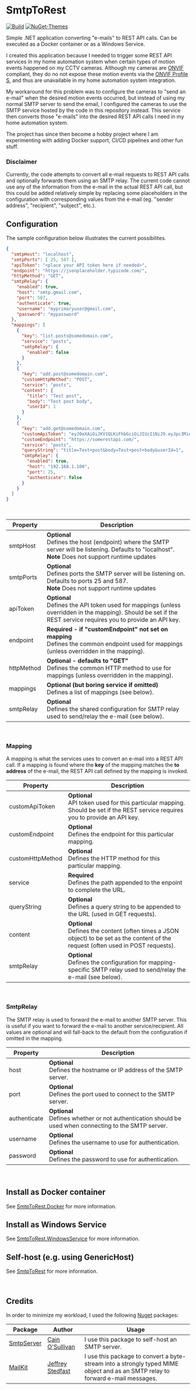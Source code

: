 # SmtpToRest
[![Build](https://github.com/nicolaihenriksen/SmtpToRestService/actions/workflows/build_workflow.yml/badge.svg?branch=master)](https://github.com/nicolaihenriksen/SmtpToRestService/actions/workflows/build_workflow.yml)
[![NuGet-Themes](https://img.shields.io/badge/SmtpToRest-Nuget-blue)](https://www.nuget.org/packages/SmtpToRest/)

Simple .NET application converting "e-mails" to REST API calls. Can be executed as a Docker container or as a Windows Service.

I created this application because I needed to trigger some REST API services in my home automation system when certain types of motion events happened on my CCTV cameras. Although my cameras are [ONVIF](https://www.onvif.org/) compliant, they do no not expose these motion events via the [ONVIF Profile S](https://www.onvif.org/profiles/profile-s/), and thus are unavailable in my home automation system integration.

My workaround for this problem was to configure the cameras to "send an e-mail" when the desired motion events occurred, but instead of using my normal SMTP server to send the email, I configured the cameras to use the SMTP service hosted by the code in this repository instead. This service then converts those "e-mails" into the desired REST API calls I need in my home automation system.

The project has since then become a hobby project where I am experimenting with adding Docker support, CI/CD pipelines and other fun stuff.

### Disclaimer
Currently, the code attempts to convert all e-mail requests to REST API calls and optionally forwards them using an SMTP relay. The current code cannot use any of the information from the e-mail in the actual REST API call, but this could be added relatively simple by replacing some placeholders in the configuration with corresponding values from the e-mail (eg. "sender address", "recipient", "subject", etc.).

## Configuration
The sample configuration below illustrates the current possibilites.

```json
{
  "smtpHost": "localhost",
  "smtpPorts": [ 25, 587 ],
  "apiToken": "<place your API token here if needed>",
  "endpoint": "https://jsonplaceholder.typicode.com/",
  "httpMethod": "GET",
  "smtpRelay": {
    "enabled": true,
    "host": "smtp.gmail.com",
    "port": 587,
    "authenticate": true,
    "username": "myprimaryuser@gmail.com",
    "password": "mypassword"
  },
  "mappings": [
    {
      "key": "list.posts@somedomain.com",
      "service": "posts",
      "smtpRelay": {
        "enabled": false
      }
    },
    {
      "key": "add.post@somedomain.com",
      "customHttpMethod": "POST",
      "service": "posts",
      "content": {
        "title": "Test post",
        "body": "Test post body",
        "userId": 1
      }
    },
    {
      "key": "add.get@somedomain.com",
      "customApiToken": "eyJ0eXAiOiJKV1QLKiFhbGciOiJIUzI1NiJ9.eyJpc3MieJoLYjY0ZTZkMThh...<cutoff>",
      "customEndpoint": "https://somerestapi.com/",
      "service": "posts",
      "queryString": "title=Test+post&body=Test+post+body&userId=1",
      "smtpRelay": {
        "enabled": true,
        "host": "192.168.1.100",
        "port": 25,
        "authenticate": false
      }
    }
  ]
}
```
<br />

| Property | Description |
| --- | --- |
|smtpHost|<b>Optional</b><br />Defines the host (endpoint) where the SMTP server will be listening. Defaults to "localhost".</b><br /><b>Note</b> Does not support runtime updates|
|smtpPorts|<b>Optional</b><br />Defines ports the SMTP server will be listening on. Defaults to ports 25 and 587.</b><br /><b>Note</b> Does not support runtime updates|
|apiToken|<b>Optional</b><br />Defines the API token used for mappings (unless overridden in the mapping). Should be set if the REST service requires you to provide an API key.|
|endpoint|<b>Required - if "customEndpoint" not set on mapping</b><br />Defines the common endpoint used for mappings (unless overridden in the mapping).|
|httpMethod|<b>Optional - defaults to "GET"</b><br />Defines the common HTTP method to use for mappings (unless overridden in the mapping).|
|mappings|<b>Optional (but boring service if omitted)</b><br />Defines a list of mappings (see below).|
|smtpRelay|<b>Optional</b><br />Defines the shared configuration for SMTP relay used to send/relay the e-mail (see below).|

<br />

### Mapping
A mapping is what the services uses to convert an e-mail into a REST API call. If a mapping is found where the <b>key</b> of the mapping matches the <b>to address</b> of the e-mail, the REST API call defined by the mapping is invoked.

| Property | Description |
| --- | --- |
|customApiToken|<b>Optional</b><br />API token used for this particular mapping. Should be set if the REST service requires you to provide an API key.|
|customEndpoint|<b>Optional</b><br />Defines the endpoint for this particular mapping.|
|customHttpMethod|<b>Optional</b><br />Defines the HTTP method for this particular mapping.|
|service|<b>Required</b><br />Defines the path appended to the enpoint to complete the URL.
|queryString|<b>Optional</b><br />Defines a query string to be appended to the URL (used in GET requests).|
|content|<b>Optional</b><br />Defines the content (often times a JSON object) to be set as the content of the request (often used in POST requests).|
|smtpRelay|<b>Optional</b><br />Defines the configuration for mapping-specific SMTP relay used to send/relay the e-mail (see below).|

<br />

### SmtpRelay
The SMTP relay is used to forward the e-mail to another SMTP server. This is useful if you want to forward the e-mail to another service/recipient.
All values are optional and will fall-back to the default from the configuration if omitted in the mapping.

| Property | Description |
| --- | --- |
|host|<b>Optional</b><br />Defines the hostname or IP address of the SMTP server.|
|port|<b>Optional</b><br />Defines the port used to connect to the SMTP server.|
|authenticate|<b>Optional</b><br />Defines whether or not authentication should be used when connecting to the SMTP server.|
|username|<b>Optional</b><br />Defines the username to use for authentication.|
|password|<b>Optional</b><br />Defines the password to use for authentication.|

<br />

## Install as Docker container
See [SmtpToRest.Docker](SmtpToRest.Docker/README.md) for more information.

## Install as Windows Service
See [SmtpToRest.WindowsService](SmtpToRest.WindowsService/README.md) for more information.

## Self-host (e.g. using GenericHost)
See [SmtpToRest](SmtpToRest/README.md) for more information.

<br />

## Credits
In order to minimize my workload, I used the following [Nuget](https://www.nuget.org/) packages:

| Package | Author | Usage |
| --- | --- | --- |
|[SmtpServer](https://www.nuget.org/packages/SmtpServer/) | [Cain O'Sullivan](https://github.com/cosullivan) | I use this package to self-host an SMTP server. |
|[MailKit](https://www.nuget.org/packages/MailKit/) | [Jeffrey Stedfast](https://github.com/jstedfast) | I use this package to convert a byte-stream into a strongly typed MIME object and as an SMTP relay to forward e-mail messages.|
